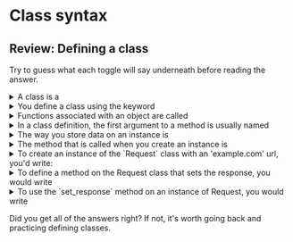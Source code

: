 # Class syntax

## Review: Defining a class

Try to guess what each toggle will say underneath before reading the answer.

<details><summary>A class is a</summary>

  blueprint or template for an object. 
</details>

<details><summary>You define a class using the keyword</summary>

`class`

like this: 

```python
class Request:
  # ... the rest of the definition indented here
```
</details>

<details><summary>Functions associated with an object are called </summary>

methods
</details>

<details><summary>In a class definition, the first argument to a method is usually named </summary>

`self`. It represents the current instance.
</details>

<details><summary>The way you store data on an instance is</summary>

to use the `self` keyword in a method, like

```python
class Request:
  def set_url(self, url):
    self.url = url
```
</details>

<details><summary>The method that is called when you create an instance is</summary>

The `__init__` method.

```python
class Request:
  def __init__(self, url):
    self.url = url
```
</details>

<details><summary>To create an instance of the `Request` class with an 'example.com' url, you'd write:</summary>

```python
request = Request("https://example.com")
```
</details>

<details><summary>To define a method on the Request class that sets the response, you would write</summary>

```python
class Request:
  # ... other Request methods
  def set_response(self, response):
    self.response = response
```
</details>

<details><summary>To use the `set_response` method on an instance of Request, you would write</summary>

```python
request = Request("https://example.com")
request.set_response("HTTP/1.1 200 OK")
```
</details>

Did you get all of the answers right? If not, it's worth going back and practicing defining classes.
